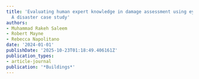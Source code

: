 ```yaml
---
title: 'Evaluating human expert knowledge in damage assessment using eye tracking:
  A disaster case study'
authors:
- Muhammad Rakeh Saleem
- Robert Mayne
- Rebecca Napolitano
date: '2024-01-01'
publishDate: '2025-10-23T01:18:49.406161Z'
publication_types:
- article-journal
publication: '*Buildings*'
---
```

